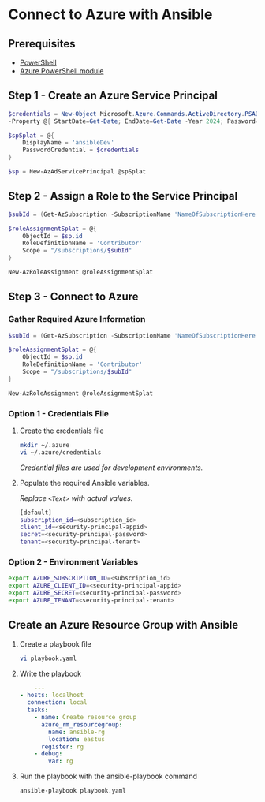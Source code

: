 # Connect to Azure with Ansible

## Prerequisites

* [PowerShell](https://docs.microsoft.com/en-us/powershell/scripting/install/installing-powershell?view=powershell-7)
* [Azure PowerShell module](https://docs.microsoft.com/en-us/powershell/azure/install-az-ps?view=azps-3.5.0)

## Step 1 - Create an Azure Service Principal

```powershell
$credentials = New-Object Microsoft.Azure.Commands.ActiveDirectory.PSADPasswordCredential `
-Property @{ StartDate=Get-Date; EndDate=Get-Date -Year 2024; Password='EnterStrongP@ssw0rd12344321'};

$spSplat = @{
    DisplayName = 'ansibleDev'
    PasswordCredential = $credentials
}

$sp = New-AzAdServicePrincipal @spSplat
```

## Step 2 - Assign a Role to the Service Principal

```powershell
$subId = (Get-AzSubscription -SubscriptionName 'NameOfSubscriptionHere').id

$roleAssignmentSplat = @{
    ObjectId = $sp.id
    RoleDefinitionName = 'Contributor'
    Scope = "/subscriptions/$subId"
}

New-AzRoleAssignment @roleAssignmentSplat
```

## Step 3 - Connect to Azure

### Gather Required Azure Information

```powershell
$subId = (Get-AzSubscription -SubscriptionName 'NameOfSubscriptionHere').id

$roleAssignmentSplat = @{
    ObjectId = $sp.id
    RoleDefinitionName = 'Contributor'
    Scope = "/subscriptions/$subId"
}

New-AzRoleAssignment @roleAssignmentSplat
```

### Option 1 - Credentials File

1. Create the credentials file

    ```bash
    mkdir ~/.azure
    vi ~/.azure/credentials
    ```

    _Credential files are used for development environments._

2. Populate the required Ansible variables.

    _Replace `<Text>` with actual values._

    ```bash
    [default]
    subscription_id=<subscription_id>
    client_id=<security-principal-appid>
    secret=<security-principal-password>
    tenant=<security-principal-tenant>
    ```

### Option 2 - Environment Variables

```bash
export AZURE_SUBSCRIPTION_ID=<subscription_id>
export AZURE_CLIENT_ID=<security-principal-appid>
export AZURE_SECRET=<security-principal-password>
export AZURE_TENANT=<security-principal-tenant>
```

## Create an Azure Resource Group with Ansible

1. Create a playbook file

    ```bash
    vi playbook.yaml
    ```

2. Write the playbook

    ```yml
        ---
    - hosts: localhost
      connection: local
      tasks:
        - name: Create resource group
          azure_rm_resourcegroup:
            name: ansible-rg
            location: eastus
          register: rg
        - debug:
            var: rg
    ```

3. Run the playbook with the ansible-playbook command

    ```bash
    ansible-playbook playbook.yaml
    ```
